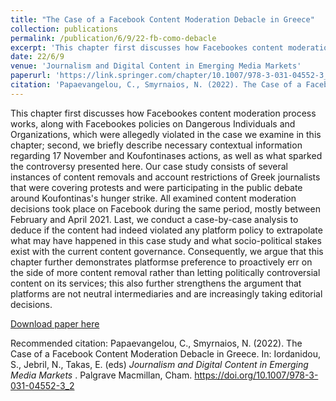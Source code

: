 ```yaml
---
title: "The Case of a Facebook Content Moderation Debacle in Greece"
collection: publications
permalink: /publication/6/9/22-fb-como-debacle
excerpt: 'This chapter first discusses how Facebookеs content moderation process works, along with Facebookеs policies on Dangerous Individuals and Organizations, which were allegedly violated in the case we examine in this chapter; second, we briefly describe necessary contextual information regarding 17 November and Koufontinasеs actions, as well as what sparked the controversy presented here. Our case study consists of several instances of content removals and account restrictions of Greek journalists that were covering protests and were participating in the public debate around Koufontinas&apos;s hunger strike. All examined content moderation decisions took place on Facebook during the same period, mostly between February and April 2021. Last, we conduct a case-by-case analysis to deduce if the content had indeed violated any platform policy to extrapolate what may have happened in this case study and what socio-political stakes exist with the current content governance. Consequently, we argue that this chapter further demonstrates platformsе preference to proactively err on the side of more content removal rather than letting politically controversial content on its services; this also further strengthens the argument that platforms are not neutral intermediaries and are increasingly taking editorial decisions.'
date: 22/6/9
venue: 'Journalism and Digital Content in Emerging Media Markets'
paperurl: 'https://link.springer.com/chapter/10.1007/978-3-031-04552-3_2'
citation: 'Papaevangelou, C., Smyrnaios, N. (2022). The Case of a Facebook Content Moderation Debacle in Greece. In: Iordanidou, S., Jebril, N., Takas, E. (eds) <i>Journalism and Digital Content in Emerging Media Markets </i>. Palgrave Macmillan, Cham. https://doi.org/10.1007/978-3-031-04552-3_2'
---
```

This chapter first discusses how Facebookеs content moderation process works, along with Facebookеs policies on Dangerous Individuals and Organizations, which were allegedly violated in the case we examine in this chapter; second, we briefly describe necessary contextual information regarding 17 November and Koufontinasеs actions, as well as what sparked the controversy presented here. Our case study consists of several instances of content removals and account restrictions of Greek journalists that were covering protests and were participating in the public debate around Koufontinas&apos;s hunger strike. All examined content moderation decisions took place on Facebook during the same period, mostly between February and April 2021. Last, we conduct a case-by-case analysis to deduce if the content had indeed violated any platform policy to extrapolate what may have happened in this case study and what socio-political stakes exist with the current content governance. Consequently, we argue that this chapter further demonstrates platformsе preference to proactively err on the side of more content removal rather than letting politically controversial content on its services; this also further strengthens the argument that platforms are not neutral intermediaries and are increasingly taking editorial decisions.

[Download paper here](https://link.springer.com/chapter/10.1007/978-3-031-04552-3_2)

Recommended citation: Papaevangelou, C., Smyrnaios, N. (2022). The Case of a Facebook Content Moderation Debacle in Greece. In: Iordanidou, S., Jebril, N., Takas, E. (eds) <i>Journalism and Digital Content in Emerging Media Markets </i>. Palgrave Macmillan, Cham. https://doi.org/10.1007/978-3-031-04552-3_2